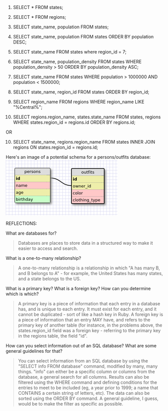 1) SELECT * FROM states;
2) SELECT * FROM regions;
3) SELECT state_name, population FROM states;
4) SELECT state_name, population FROM states ORDER BY population DESC;
5) SELECT state_name FROM states where region_id = 7;
6) SELECT state_name, population_density FROM states WHERE population_density
 \> 50 ORDER BY population_density ASC;

7) SELECT state_name FROM states WHERE population > 1000000 AND population  < 1500000;
8) SELECT state_name, region_id FROM states ORDER BY region_id;
9) SELECT region_name FROM regions WHERE region_name LIKE "%Central%";

10)  SELECT regions.region_name, states.state_name FROM states, regions WHERE states.region_id = regions.id ORDER BY regions.id;

OR 

10) SELECT state_name, regions.region_name FROM states INNER JOIN regions ON states.region_id = regions.id;

Here's an image of a potential schema for a persons/outfits database:
![schema](assignment84schema.png)


REFLECTIONS:

What are databases for?

>Databases are places to store data in a structured way to make it easier to
access and search.

What is a one-to-many relationship?

>A one-to-many relationship is a relationship in which "A has many B, and B
belongs to A" - for example, the United States has many states, and a state
belongs to the US.

What is a primary key? What is a foreign key? How can you determine which is which?

>A primary key is a piece of information that each entry in a database has,
and is unique to each entry. It must exist for each entry, and it cannot be
duplicated - sort of like a hash key in Ruby. A foreign key is a piece of
information that an entry MAY have, and refers to the primary key of another
table (for instance, in the problems above, the states.region_id field was a
foreign key - referring to the primary key in the regions table, the field
"id".

How can you select information out of an SQL database? What are some general
guidelines for that?

>You can select information from an SQL database by using the "SELECT info
FROM database" command, modified by many, many things. "info" can either be a
specific column or columns from the database, a general search for all
columns. Results can also be filtered using the WHERE command and defining
conditions for the entries to meet to be included (eg, a year prior to 1999; a
name that CONTAINS a certain string of letters, etc). The data can also be
sorted using the ORDER BY command. A general guideline, I guess, would be to
make the filter as specific as possible.

